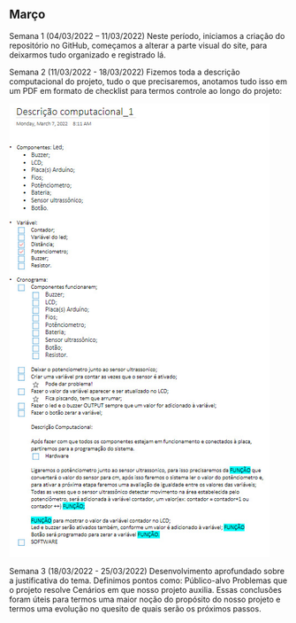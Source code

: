 ## Março
Semana 1 (04/03/2022 – 11/03/2022)
Neste período, iniciamos a criação do repositório no GitHub, começamos a alterar a parte visual do site, para deixarmos tudo organizado e registrado lá.

Semana 2 (11/03/2022 - 18/03/2022)
Fizemos toda a descrição computacional do projeto, tudo o que precisaremos, anotamos tudo isso em um PDF em formato de checklist para termos controle ao longo do projeto:

![descrição computacional](./img/mar_01.png)

Semana 3 (18/03/2022 - 25/03/2022)
Desenvolvimento aprofundado sobre a justificativa do tema. Definimos pontos como:
Público-alvo
Problemas que o projeto resolve
Cenários em que nosso projeto auxilia.
Essas conclusões foram úteis para termos uma maior noção do propósito do nosso projeto e termos uma evolução no quesito de quais serão os próximos passos.
